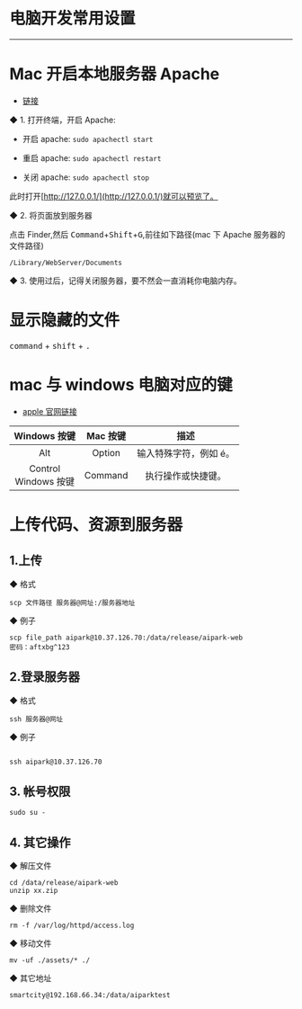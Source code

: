 #  电脑开发常用设置

---

# Mac 开启本地服务器 Apache

- [链接](https://blog.csdn.net/weixin_40222512/article/details/95528139)

◆ 1. 打开终端，开启 Apache:

- 开启 apache: `sudo apachectl start`

- 重启 apache: `sudo apachectl restart`

- 关闭 apache: `sudo apachectl stop`

此时打开[http://127.0.0.1/](http://127.0.0.1/)就可以预览了。

◆ 2. 将页面放到服务器

点击 Finder,然后 <kbd>Command</kbd>+<kbd>Shift</kbd>+<kbd>G</kbd>,前往如下路径(mac 下 Apache 服务器的文件路径)

```
/Library/WebServer/Documents
```

◆ 3. 使用过后，记得关闭服务器，要不然会一直消耗你电脑内存。

# 显示隐藏的文件

<kbd>command</kbd> + <kbd>shift</kbd> + <kbd>.</kbd>

# mac 与 windows 电脑对应的键

- [apple 官网链接](https://support.apple.com/zh-cn/guide/mac-help/cpmh0152/mac)

|       Windows 按键        | Mac 按键 |          描述          |
| :-----------------------: | :------: | :--------------------: |
|            Alt            |  Option  | 输入特殊字符，例如 é。 |
| Control<br />Windows 按键 | Command  |   执行操作或快捷键。   |

# 上传代码、资源到服务器

## 1.上传

◆ 格式

```
scp 文件路径 服务器@网址:/服务器地址
```

◆ 例子

```
scp file_path aipark@10.37.126.70:/data/release/aipark-web
密码：aftxbg^123
```

## 2.登录服务器

◆ 格式

```
ssh 服务器@网址
```

◆ 例子

```

ssh aipark@10.37.126.70
```

## 3. 帐号权限

```
sudo su -
```

## 4. 其它操作

◆ 解压文件

```
cd /data/release/aipark-web
unzip xx.zip
```

◆ 删除文件

```
rm -f /var/log/httpd/access.log
```

◆ 移动文件

```
mv -uf ./assets/* ./
```

◆ 其它地址

```
smartcity@192.168.66.34:/data/aiparktest
```
